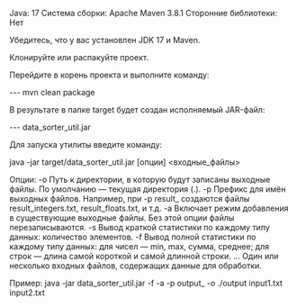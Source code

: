 Java: 17
Система сборки: Apache Maven 3.8.1
Сторонние библиотеки: Нет

Убедитесь, что у вас установлен JDK 17 и Maven.

Клонируйте или распакуйте проект.

Перейдите в корень проекта и выполните команду:

--- mvn clean package

В результате в папке target будет создан исполняемый JAR-файл:

--- data_sorter_util.jar

Для запуска утилиты введите команду:

java -jar target/data_sorter_util.jar [опции] <входные_файлы>

Опции:
-o <path>	Путь к директории, в которую будут записаны выходные файлы. По умолчанию — текущая директория (.).
-p <prefix>	Префикс для имён выходных файлов. Например, при -p result_ создаются файлы result_integers.txt, result_floats.txt, и т.д.
-a	Включает режим добавления в существующие выходные файлы. Без этой опции файлы перезаписываются.
-s	Вывод краткой статистики по каждому типу данных: количество элементов.
-f	Вывод полной статистики по каждому типу данных:
      для чисел — min, max, сумма, среднее;
      для строк — длина самой короткой и самой длинной строки.
<file1> <file2> ...	Один или несколько входных файлов, содержащих данные для обработки.

Пример:
java -jar data_sorter_util.jar -f -a -p output_ -o ./output input1.txt input2.txt
